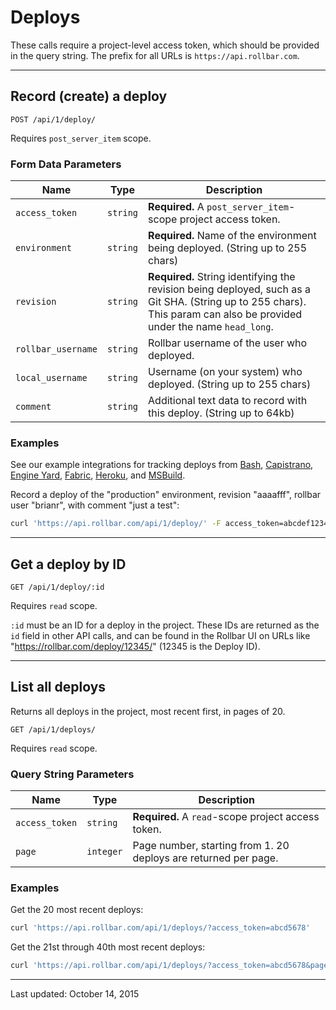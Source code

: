 # Deploys

These calls require a project-level access token, which should be provided in the query string.
The prefix for all URLs is `https://api.rollbar.com`.

---

## Record (create) a deploy

    POST /api/1/deploy/

Requires `post_server_item` scope.

### Form Data Parameters

Name | Type | Description
-----|------|-------------
`access_token`|`string`|**Required.** A `post_server_item`-scope project access token.
`environment`|`string`|**Required.** Name of the environment being deployed. (String up to 255 chars)
`revision`|`string`|**Required.** String identifying the revision being deployed, such as a Git SHA. (String up to 255 chars). This param can also be provided under the name `head_long`.
`rollbar_username`|`string`|Rollbar username of the user who deployed.
`local_username`|`string`|Username (on your system) who deployed. (String up to 255 chars)
`comment`|`string`|Additional text data to record with this deploy. (String up to 64kb)

### Examples

See our example integrations for tracking deploys from
[Bash](https://rollbar.com/docs/deploys/bash/),
[Capistrano](https://rollbar.com/docs/deploys/capistrano/),
[Engine Yard](https://rollbar.com/docs/deploys/engineyard/),
[Fabric](https://rollbar.com/docs/deploys/fabric/),
[Heroku](https://rollbar.com/docs/deploys/heroku/), and
[MSBuild](https://rollbar.com/docs/deploys/msbuild/).

Record a deploy of the "production" environment, revision "aaaafff", rollbar user "brianr", with
comment "just a test":

```bash
curl 'https://api.rollbar.com/api/1/deploy/' -F access_token=abcdef1234 -F environment=production -F revision=aaaafff -F rollbar_username=brianr -F comment="just a test"
```


---

## Get a deploy by ID

    GET /api/1/deploy/:id

Requires `read` scope.

`:id` must be an ID for a deploy in the project. These IDs are returned as the `id` field in other
API calls, and can be found in the Rollbar UI on URLs like "https://rollbar.com/deploy/12345/"
(12345 is the Deploy ID).


---

## List all deploys

Returns all deploys in the project, most recent first, in pages of 20.

    GET /api/1/deploys/

Requires `read` scope.


### Query String Parameters

Name | Type | Description
-----|------|-------------
`access_token`|`string`|**Required.** A `read`-scope project access token.
`page`|`integer`|Page number, starting from 1. 20 deploys are returned per page.

### Examples

Get the 20 most recent deploys:

```bash
curl 'https://api.rollbar.com/api/1/deploys/?access_token=abcd5678'
```

Get the 21st through 40th most recent deploys:

```bash
curl 'https://api.rollbar.com/api/1/deploys/?access_token=abcd5678&page=2'
```


-----

Last updated: October 14, 2015
